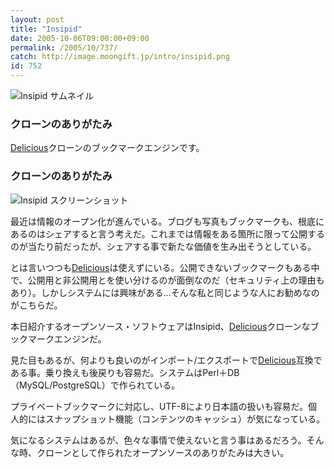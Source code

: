 ```yaml
---
layout: post
title: "Insipid"
date: 2005-10-06T09:00:00+09:00
permalink: /2005/10/737/
catch: http://image.moongift.jp/intro/insipid.png
id: 752
---
```

 ![Insipid サムネイル](http://image.moongift.jp/intro/insipid.s.png "Insipid サムネイル")
  

### クローンのありがたみ
  
[Delicious](http://del.icio.us/)クローンのブックマークエンジンです。  
<!--more-->  

### クローンのありがたみ
  

![Insipid スクリーンショット](http://image.moongift.jp/intro/insipid.png "Insipid スクリーンショット")

  

最近は情報のオープン化が進んでいる。ブログも写真もブックマークも、根底にあるのはシェアすると言う考えだ。これまでは情報をある箇所に限って公開するのが当たり前だったが、シェアする事で新たな価値を生み出そうとしている。

  

とは言いつつも[Delicious](http://del.icio.us/)は使えずにいる。公開できないブックマークもある中で、公開用と非公開用とを使い分けるのが面倒なのだ（セキュリティ上の理由もあり）。しかしシステムには興味がある…そんな私と同じような人にお勧めなのがこちらだ。

  

本日紹介するオープンソース・ソフトウェアはInsipid、[Delicious](http://del.icio.us/)クローンなブックマークエンジンだ。

  

見た目もあるが、何よりも良いのがインポート/エクスポートで[Delicious](http://del.icio.us/)互換である事。乗り換えも後戻りも容易だ。システムはPerl＋DB（MySQL/PostgreSQL）で作られている。

  

プライベートブックマークに対応し、UTF-8により日本語の扱いも容易だ。個人的にはスナップショット機能（コンテンツのキャッシュ）が気になっている。

  

気になるシステムはあるが、色々な事情で使えないと言う事はあるだろう。そんな時、クローンとして作られたオープンソースのありがたみは大きい。

